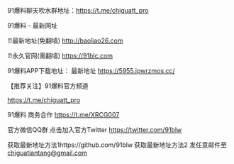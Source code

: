91爆料聊天吹水群地址：https://t.me/chiguatt_pro

91爆料 - 最新网址

⏰最新地址(免翻墙)  http://baoliao26.com

⏰永久官网(需翻墙)  https://91blc.com

91爆料APP下载地址：
最新地址 https://5955.ipwrzmos.cc/

【推荐关注】91爆料官方频道

https://t.me/chiguatt_pro

91爆料 商务合作  https://t.me/XRCG007

官方微信QQ群 点击加入官方Twitter https://twitter.com/91blw

获取最新地址方法1https://github.com/91blw
获取最新地址方法2 发任意邮件至 chiguatiantang@gmail.com
